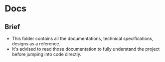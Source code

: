 # Docs

## Brief
* This folder contains all the documentations, technical specifications, designs as a reference.
* It's advised to read those documentation to fully understand the project before jumping into code directly.
